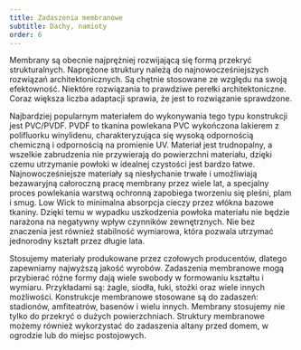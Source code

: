 ```yaml
---
title: Zadaszenia membranowe
subtitle: Dachy, namioty
order: 6
---
```


Membrany są obecnie najprężniej rozwijającą się formą przekryć strukturalnych.
Naprężone struktury należą do najnowocześniejszych rozwiązań architektonicznych.
Są chętnie stosowane ze względu na swoją efektowność. Niektóre rozwiązania to
prawdziwe perełki architektoniczne. Coraz większa liczba adaptacji sprawia, że
jest to rozwiązanie sprawdzone.

Najbardziej popularnym materiałem do wykonywania tego typu konstrukcji jest
PVC/PVDF. PVDF to tkanina powlekana PVC wykończona lakierem z polifluorku
winylidenu, charakteryzująca się wysoką odpornością chemiczną i odpornością na
promienie UV. Materiał jest trudnopalny, a wszelkie zabrudzenia nie przywierają
do powierzchni materiału, dzięki czemu utrzymanie powłoki w idealnej czystości
jest bardzo łatwe. Najnowocześniejsze materiały są niesłychanie trwałe i
umożliwiają bezawaryjną całoroczną pracę membrany przez wiele lat, a specjalny
proces powlekania warstwą ochronną zapobiega tworzeniu się pleśni, plam i smug.
Low Wick to minimalna absorpcja cieczy przez włókna bazowe tkaniny. Dzięki temu
w wypadku uszkodzenia powłoka materiału nie będzie narażona na negatywny wpływ
czynników zewnętrznych. Nie bez znaczenia jest również stabilność wymiarowa,
która pozwala utrzymać jednorodny kształt przez długie lata.

Stosujemy materiały produkowane przez czołowych producentów, dlatego zapewniamy
najwyższą jakość wyrobów. Zadaszenia membranowe mogą przybierać różne formy dają
wiele swobody w formowaniu kształtu i wymiaru. Przykładami są: żagle, siodła,
łuki, stożki oraz wiele innych możliwości. Konstrukcje membranowe stosowane są
do zadaszeń: stadionów, amfiteatrów, basenów i wielu innych. Membrany stosujemy
nie tylko do przekryć o dużych powierzchniach. Struktury membranowe możemy
również wykorzystać do zadaszenia altany przed domem, w ogrodzie lub do miejsc
postojowych.
